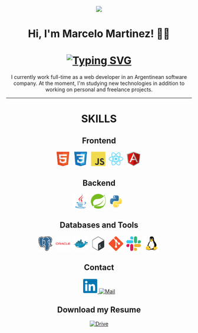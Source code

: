 
<div id="header" align="center">
     <img src="https://github.com/hebertdev1/hebertdev1/blob/master/javascript.gif">
     
#  Hi, I'm Marcelo Martinez! 👋👋

# [![Typing SVG](https://readme-typing-svg.herokuapp.com?color=%2336BCF7&lines=I'm+a+Java+Developer)](https://git.io/typing-svg)

 I currently work full-time as a web developer in an Argentinean software company. At the moment, I'm studying new technologies in addition to working on personal and freelance projects.


---


 <div>
  <h1>SKILLS</h1>
   <h2>Frontend</h2>
        <img src="https://github.com/devicons/devicon/blob/master/icons/html5/html5-original.svg" title="HTML" alt="HTML" whidth="40" height="40">&nbsp;
        <img src="https://github.com/devicons/devicon/blob/master/icons/css3/css3-original.svg" title="CCS" alt="CCS" whidth="40" height="40">&nbsp; 
        <img src="https://github.com/devicons/devicon/blob/master/icons/javascript/javascript-original.svg" title="Javascript" alt="Javascript" whidth="40" height="40">&nbsp; 
         <img src="https://github.com/devicons/devicon/blob/master/icons/react/react-original.svg" title="React" alt="React" whidth="40" height="40">&nbsp; 
        <img src="https://github.com/devicons/devicon/blob/master/icons/angularjs/angularjs-original.svg" title="Angular" alt="Angular" whidth="40" height="40">&nbsp;
   <h2>Backend</h2>
         <img src="https://github.com/devicons/devicon/blob/master/icons/java/java-original.svg" title="java" alt="java" whidth="40" height="40">&nbsp;
         <img src="https://github.com/devicons/devicon/blob/master/icons/spring/spring-original.svg" title="spring" alt="spring" whidth="40" height="40">&nbsp;
         <img src="https://github.com/devicons/devicon/blob/master/icons/python/python-original.svg" title="Python" alt="Python" whidth="40" height="40">&nbsp; 
   <h2>Databases and Tools</h2>
        <img src="https://github.com/devicons/devicon/blob/master/icons/postgresql/postgresql-original.svg" title="Postgresql" alt="Postgresql" whidth="40" height="40">&nbsp;
        <img src="https://github.com/devicons/devicon/blob/master/icons/oracle/oracle-original.svg" title="Oracle" alt="Oracle" whidth="40" height="40">&nbsp; 
        <img src="https://github.com/devicons/devicon/blob/master/icons/docker/docker-original.svg" title="Docker" alt="Docker" whidth="40" height="40">&nbsp; 
         <img src="https://github.com/devicons/devicon/blob/master/icons/bash/bash-original.svg" title="Bash" alt="Bash" whidth="40" height="40">&nbsp; 
        <img src="https://github.com/devicons/devicon/blob/master/icons/git/git-original.svg" title="Git" alt="Git" whidth="40" height="40">&nbsp;
        <img src="https://github.com/devicons/devicon/blob/master/icons/slack/slack-original.svg" title="Slack" alt="Slack" whidth="40" height="40">&nbsp; 
        <img src="https://github.com/devicons/devicon/blob/master/icons/linux/linux-original.svg" title="Linux" alt="Linux" whidth="40" height="40">&nbsp;     
   <h2>Contact</h2>
        <a href="https://www.linkedin.com/in/marcelo-martinez-dev/" target="_blank">
        <img src="https://github.com/devicons/devicon/blob/master/icons/linkedin/linkedin-original.svg" title="Linkedin" alt="Linkedin" width="40" height="40">
        </a>
        <a href="mailto:mjmfullstack@gmail.com">
        <img src="https://github.com/Mar7inez/Mar7inez/assets/89807910/b9ad9487-1ab8-43ce-9290-18582ea369d3" title="Mail" alt="Mail" width="40" height="40">
        </a>        
 <h2>Download my Resume</h2>
        <a href="https://drive.google.com/file/d/1EFYNMVsTHtKHBTD_Je2NRCVlOK7QMu_V/view?usp=sharing" target="_blank">
        <img src="https://github.com/Mar7inez/Mar7inez/assets/89807910/a5017cef-506b-488b-b7dc-a69a928421ec" title="Drive" alt="Drive" width="40" height="40">
        </a>

